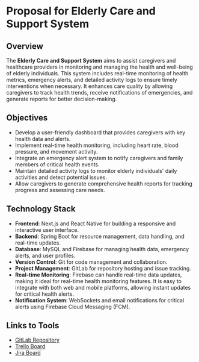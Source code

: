 # Proposal for Elderly Care and Support System

## Overview

The **Elderly Care and Support System** aims to assist caregivers and healthcare providers in monitoring and managing the health and well-being of elderly individuals. This system includes real-time monitoring of health metrics, emergency alerts, and detailed activity logs to ensure timely interventions when necessary. It enhances care quality by allowing caregivers to track health trends, receive notifications of emergencies, and generate reports for better decision-making.

## Objectives

- Develop a user-friendly dashboard that provides caregivers with key health data and alerts.
- Implement real-time health monitoring, including heart rate, blood pressure, and movement activity.
- Integrate an emergency alert system to notify caregivers and family members of critical health events.
- Maintain detailed activity logs to monitor elderly individuals' daily activities and detect potential issues.
- Allow caregivers to generate comprehensive health reports for tracking progress and assessing care needs.

## Technology Stack

- **Frontend**: Next.js and React Native for building a responsive and interactive user interface.
- **Backend**: Spring Boot for resource management, data handling, and real-time updates.
- **Database**: MySQL and Firebase for managing health data, emergency alerts, and user profiles.
- **Version Control**: Git for code management and collaboration.
- **Project Management**: GitLab for repository hosting and issue tracking.
- **Real-time Monitoring**: Firebase can handle real-time data updates, making it ideal for real-time health monitoring features. It is easy to integrate with both web and mobile platforms, allowing instant updates for critical health alerts.
- **Notification System**: WebSockets and email notifications for critical alerts using Firebase Cloud Messaging (FCM).

## Links to Tools

- [GitLab Repository](https://gitlab.cranecloud.io/2025-SE4/bse25-07)
- [Trello Board](https://trello.com/invite/b/67115d85c68ff485c599afd5/ATTI9c67cc31f4e2eb578cf3fbdd2ee207b6AD911A60/elderly-care-and-support-system)
- [Jira Board](https://palliative.atlassian.net/jira/software/projects/ECSS/boards/5)
